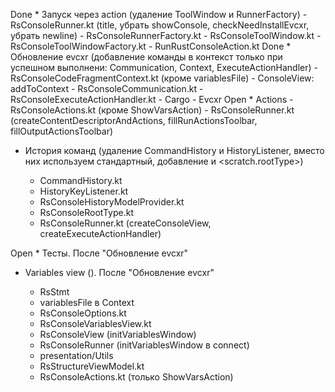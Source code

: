 Done * Запуск через action (удаление ToolWindow и RunnerFactory)
    - RsConsoleRunner.kt (title, убрать showConsole, checkNeedInstallEvcxr, убрать newline)
    - RsConsoleRunnerFactory.kt
    - RsConsoleToolWindow.kt
    - RsConsoleToolWindowFactory.kt
    - RunRustConsoleAction.kt
Done * Обновление evcxr (добавление команды в контекст только при успешном выполнени: Communication, Context, ExecuteActionHandler)
    - RsConsoleCodeFragmentContext.kt (кроме variablesFile)
    - ConsoleView: addToContext
    - RsConsoleCommunication.kt
    - RsConsoleExecuteActionHandler.kt
    - Cargo
    - Evcxr
Open * Actions
    - RsConsoleActions.kt (кроме ShowVarsAction)
    - RsConsoleRunner.kt (createContentDescriptorAndActions, fillRunActionsToolbar, fillOutputActionsToolbar)

* История команд (удаление CommandHistory и HistoryListener, вместо них используем стандартный, добавление <consoleHistoryModelProvider> и <scratch.rootType>)
    - CommandHistory.kt
    - HistoryKeyListener.kt
    - RsConsoleHistoryModelProvider.kt
    - RsConsoleRootType.kt
    - RsConsoleRunner.kt (createConsoleView, createExecuteActionHandler)


Open * Тесты. После "Обновление evcxr"
* Variables view (<projectService>). После "Обновление evcxr"
    - RsStmt
    - variablesFile в Context
    - RsConsoleOptions.kt
    - RsConsoleVariablesView.kt
    - RsConsoleView (initVariablesWindow)
    - RsConsoleRunner (initVariablesWindow в connect)
    - presentation/Utils
    - RsStructureViewModel.kt
    - RsConsoleActions.kt (только ShowVarsAction)
